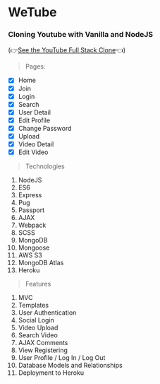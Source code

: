 # WeTube

### Cloning Youtube with Vanilla and NodeJS

(👉[See the YouTube Full Stack Clone](https://still-beyond-74200.herokuapp.com/)👈)

> Pages:

- [x] Home
- [x] Join
- [x] Login
- [x] Search
- [x] User Detail
- [x] Edit Profile
- [x] Change Password
- [x] Upload
- [x] Video Detail
- [x] Edit Video

> Technologies

1. NodeJS
2. ES6
3. Express
4. Pug
5. Passport
6. AJAX
7. Webpack
8. SCSS
9. MongoDB
10. Mongoose
11. AWS S3
12. MongoDB Atlas
13. Heroku

> Features

1. MVC
2. Templates
3. User Authentication
4. Social Login
5. Video Upload
6. Search Video
7. AJAX Comments
8. View Registering
9. User Profile / Log In / Log Out
10. Database Models and Relationships
11. Deployment to Heroku
